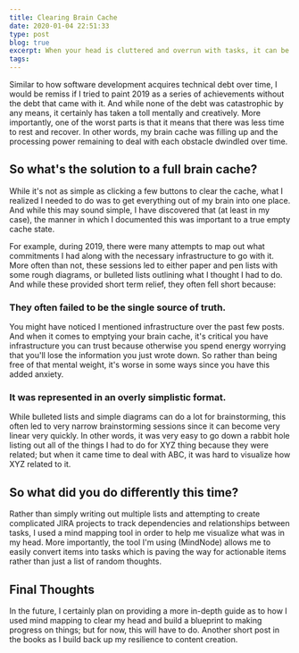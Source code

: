 ```yaml
---
title: Clearing Brain Cache
date: 2020-01-04 22:51:33
type: post
blog: true
excerpt: When your head is cluttered and overrun with tasks, it can be hard to make progress which adds even more stress to your overtaxed mental processes. As a result, it's important to find ways to clear your brain cache.
tags:
---
```


Similar to how software development acquires technical debt over time, I would be remiss if I tried to paint 2019 as a series of achievements without the debt that came with it. And while none of the debt was catastrophic by any means, it certainly has taken a toll mentally and creatively. More importantly, one of the worst parts is that it means that there was less time to rest and recover. In other words, my brain cache was filling up and the processing power remaining to deal with each obstacle dwindled over time.

## So what's the solution to a full brain cache?

While it's not as simple as clicking a few buttons to clear the cache, what I realized I needed to do was to get everything out of my brain into one place. And while this may sound simple, I have discovered that (at least in my case), the manner in which I documented this was important to a true empty cache state.

For example, during 2019, there were many attempts to map out what commitments I had along with the necessary infrastructure to go with it. More often than not, these sessions led to either paper and pen lists with some rough diagrams, or bulleted lists outlining what I thought I had to do. And while these provided short term relief, they often fell short because:

### They often failed to be the single source of truth.

You might have noticed I mentioned infrastructure over the past few posts. And when it comes to emptying your brain cache, it's critical you have infrastructure you can trust because otherwise you spend energy worrying that you'll lose the information you just wrote down. So rather than being free of that mental weight, it's worse in some ways since you have this added anxiety.

### It was represented in an overly simplistic format.

While bulleted lists and simple diagrams can do a lot for brainstorming, this often led to very narrow brainstorming sessions since it can become very linear very quickly. In other words, it was very easy to go down a rabbit hole listing out all of the things I had to do for XYZ thing because they were related; but when it came time to deal with ABC, it was hard to visualize how XYZ related to it.

## So what did you do differently this time?

Rather than simply writing out multiple lists and attempting to create complicated JIRA projects to track dependencies and relationships between tasks, I used a mind mapping tool in order to help me visualize what was in my head. More importantly, the tool I'm using (MindNode) allows me to easily convert items into tasks which is paving the way for actionable items rather than just a list of random thoughts.

## Final Thoughts

In the future, I certainly plan on providing a more in-depth guide as to how I used mind mapping to clear my head and build a blueprint to making progress on things; but for now, this will have to do. Another short post in the books as I build back up my resilience to content creation.
